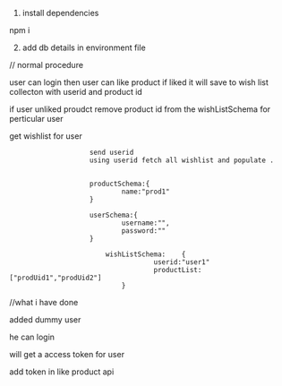 1) install dependencies

npm i

2) add db details in environment file





// normal procedure

 user can login
 then user can like product
                        if liked it will save to wish list collecton with userid  and product id


  if user  unliked proudct
                        remove product id from the wishListSchema for perticular user

get wishlist  for user

                        send userid 
                        using userid fetch all wishlist and populate .


                        productSchema:{
                                name:"prod1"
                        }

                        userSchema:{
                                username:"",
                                password:""
                        }
                        
                            wishListSchema:    {
                                        userid:"user1"
                                        productList:["prodUid1","prodUid2"]
                                }





 //what i have done


 added dummy user

 he can login 

 will get a  access token for user


 add token in like product api


 